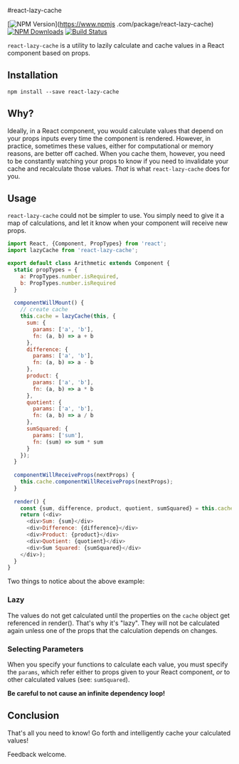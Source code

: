 #react-lazy-cache

[![NPM Version](https://img.shields.io/npm/v/react-lazy-cache.svg?style=flat-square)](https://www.npmjs
.com/package/react-lazy-cache) 
[![NPM Downloads](https://img.shields.io/npm/dm/react-lazy-cache.svg?style=flat-square)](https://www.npmjs.com/package/react-lazy-cache)
[![Build Status](https://img.shields.io/travis/erikras/react-lazy-cache/master.svg?style=flat-square)](https://travis-ci.org/erikras/react-lazy-cache)

`react-lazy-cache` is a utility to lazily calculate and cache values in a React component based on props.

## Installation

```
npm install --save react-lazy-cache
```

## Why?

Ideally, in a React component, you would calculate values that depend on your props inputs every time the component 
is rendered. However, in practice, sometimes these values, either for computational or memory reasons, are better off
cached. When you cache them, however, you need to be constantly watching your props to know if you need to 
invalidate your cache and recalculate those values. _That_ is what `react-lazy-cache` does for you.

## Usage

`react-lazy-cache` could not be simpler to use. You simply need to give it a map of calculations, and let it know 
when your component will receive new props.

```javascript
import React, {Component, PropTypes} from 'react';
import lazyCache from 'react-lazy-cache';

export default class Arithmetic extends Component {
  static propTypes = {
    a: PropTypes.number.isRequired,
    b: PropTypes.number.isRequired
  }
  
  componentWillMount() {
    // create cache
    this.cache = lazyCache(this, {
      sum: {
        params: ['a', 'b'],
        fn: (a, b) => a + b
      },
      difference: {
        params: ['a', 'b'],
        fn: (a, b) => a - b
      },
      product: {
        params: ['a', 'b'],
        fn: (a, b) => a * b
      },
      quotient: {
        params: ['a', 'b'],
        fn: (a, b) => a / b
      },
      sumSquared: {
        params: ['sum'],
        fn: (sum) => sum * sum
      }
    });
  }
  
  componentWillReceiveProps(nextProps) {
    this.cache.componentWillReceiveProps(nextProps);
  }
  
  render() {
    const {sum, difference, product, quotient, sumSquared} = this.cache;
    return (<div>
      <div>Sum: {sum}</div>
      <div>Difference: {difference}</div>
      <div>Product: {product}</div>
      <div>Quotient: {quotient}</div>
      <div>Sum Squared: {sumSquared}</div>
    </div>);
  }
}
```

Two things to notice about the above example:

### Lazy

The values do not get calculated until the properties on the `cache` object get referenced in render(). 
That's why it's "lazy". They will not be calculated again unless one of the props that the calculation depends on
changes.

### Selecting Parameters
 
When you specify your functions to calculate each value, you must specify the `params`, which refer either to props 
given to your React component, _or_ to other calculated values (see: `sumSquared`).

**Be careful to not cause an infinite dependency loop!**

## Conclusion

That's all you need to know! Go forth and intelligently cache your calculated values!

Feedback welcome.